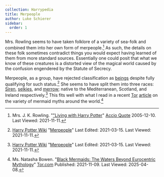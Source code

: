 ```yaml
---
collection: Harrypedia
title: Merpeople
author: Luke Schierer
sidebar:
  order: 1
---
```


Mrs. Rowling seems to have taken folklore of a variety of sea-folk and combined
them into her own form of merpeople.[^211111-3] As such, the details on these
folk sometimes contradict things you would expect having learned of them from
more standard sources. Essentially one could posit that what we know of these
creatures is a distorted view of the magical world caused by the confusion
engendered by the Statute of Secrecy.

Merpeople, as a group, have rejected classification as [beings]
despite fully qualifying for such status.[^211111-4] She seems to have split
them into three races: [Siren], [selkies], and [merrow]; native to the Mediterranean, Scotland, and Ireland respectively.[^211111-5] This
fits well with what I read in a recent [Tor] [article][tbm1] on the variety of
mermaid myths around the world.[^211111-6]

[tbm1]: https://www.tor.com/2021/11/09/Black/-mermaids-the-waters-beyond-eurocentric-mythology/
[Tor]: https://www.tor.com/
[beings]: ./
[Siren]: ./merpeople/siren
[selkies]: ./merpeople/selkies
[merrow]: ./merpeople/merrow

[^211111-6]:
    Ms. Natasha Bowen.
    "[Black Mermaids: The Waters Beyond Eurocentric Mythology](https://reactormag.com/black-mermaids-the-waters-beyond-eurocentric-mythology/)"
    [Tor.com](https://www.tor.com/) Published: 2021-11-09. Last Viewed: 2025-04-08.

[^211111-5]:
    [Harry Potter Wiki](https://harrypotter.fandom.com/wiki)
    "[Merpeople](https://harrypotter.fandom.com/wiki/Merpeople)"
    Last Edited: 2021-03-15. Last Viewed: 2021-11-11.

[^211111-4]:
    [Harry Potter Wiki](https://harrypotter.fandom.com/wiki)
    "[Merpeople](https://harrypotter.fandom.com/wiki/Merpeople)"
    Last Edited: 2021-03-15. Last Viewed: 2021-11-11.

[^211111-3]:
    Mrs. J. K. Rowling.
    "["Living with Harry Potter](http://www.accio-quote.org/articles/2005/1205-bbc-fry.html)"
    [Accio Quote](http://www.accio-quote.org) 2005-12-10. Last Viewed: 2021-11-11.
